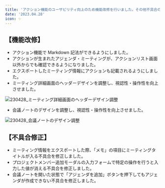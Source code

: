 ```yaml
---
title: 'アクション機能のユーザビリティ向上のため機能改修を行いました。その他不具合の修正を行いました。'
date: '2023.04.28'
icon: ✨
---
```


## 【機能改修】

- アクション機能で Markdown 記法ができるようにしました。
- アクションが生まれたアジェンダ・ミーティングが、アクションリスト画面以外からでも確認できるようになりました。
- エクスポートしたミーティング情報にアクションも記載されるようにしました。
- ミーティング詳細画面のヘッダーデザインを調整し、視認性・操作性を向上させました。

![230428_ミーティング詳細画面のヘッダーデザイン調整](https://user-images.githubusercontent.com/92074639/235426937-32cca50c-6328-4026-b66e-563452b1711d.png)

- 会議ノートのデザインを調整し、視認性・操作性を向上させました。

![230428_会議ノートのデザイン調整](https://user-images.githubusercontent.com/92074639/235426996-ca1fa138-a12c-44d4-9995-3f08941c47d2.png)

## 【不具合修正】

- ミーティング情報をエクスポートした際、「メモ」の項目にミーティングタイトルが入る不具合を修正しました。
- プロジェクトメンバー追加モーダルの入力フォームで特定の操作を行うと入力した値が消える不具合を修正しました。
- 会議ノートを開いた状態で「アジェンダを追加」ボタンを押下してもアジェンダが作成できない不具合を修正しました。
